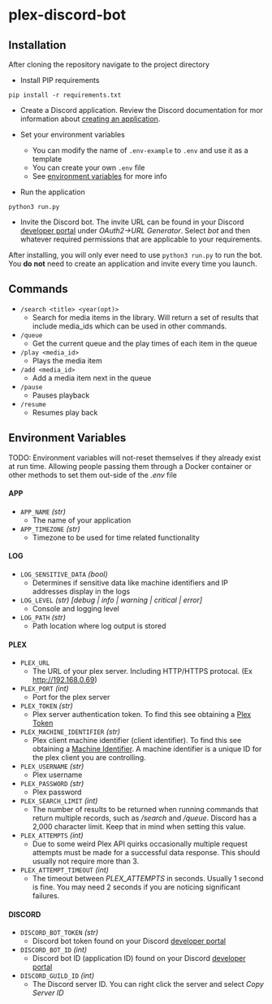 # plex-discord-bot

## Installation
After cloning the repository navigate to the project directory
- Install PIP requirements
```
pip install -r requirements.txt
```

- Create a Discord application. Review the Discord documentation for mor information about [creating an application](https://discord.com/developers/docs/getting-started).

- Set your environment variables
    - You can modify the name of `.env-example` to `.env` and use it as a template
    - You can create your own `.env` file
    - See [environment variables](#environment-variables) for more info

- Run the application
```
python3 run.py
```

- Invite the Discord bot. The invite URL can be found in your Discord [developer portal](https://discord.com/developers/applications/) under *OAuth2->URL Generator*. Select *bot* and then whatever required permissions that are applicable to your requirements. 

After installing, you will only ever need to use `python3 run.py` to run the bot. You **do not** need to create an application and invite every time you launch.
## Commands
- `/search <title> <year(opt)>` 
    - Search for media items in the library. Will return a set of results that include media_ids which can be used in other commands.
- `/queue` 
    - Get the current queue and the play times of each item in the queue
- `/play <media_id>` 
    - Plays the media item
- `/add <media_id>` 
    - Add a media item next in the queue
- `/pause` 
    - Pauses playback
- `/resume` 
    - Resumes play back

## Environment Variables
TODO: Environment variables will not-reset themselves if they already exist at run time. Allowing people passing them through a Docker container or other methods to set them out-side of the *.env* file
#### APP
- `APP_NAME` *(str)*
    - The name of your application
- `APP_TIMEZONE` *(str)*
    - Timezone to be used for time related functionality

#### LOG
- `LOG_SENSITIVE_DATA` *(bool)*
    - Determines if sensitive data like machine identifiers and IP addresses display in the logs
- `LOG_LEVEL` *(str) [debug | info | warning | critical | error]*
    - Console and logging level
- `LOG_PATH` *(str)*
    - Path location where log output is stored

#### PLEX
- `PLEX_URL`
    - The URL of your plex server. Including HTTP/HTTPS protocal. (Ex http://192.168.0.69)
- `PLEX_PORT` *(int)*
    - Port for the plex server
- `PLEX_TOKEN` *(str)*
    - Plex server authentication token. To find this see obtaining a [Plex Token](#)
- `PLEX_MACHINE_IDENTIFIER` *(str)*
    - Plex client machine identifier (client identifier). To find this see obtaining a [Machine Identifier](#). A machine identifier is a unique ID for the plex client you are controlling.
- `PLEX_USERNAME` *(str)*
    - Plex username
- `PLEX_PASSWORD` *(str)*
    - Plex password
- `PLEX_SEARCH_LIMIT` *(int)*
    - The number of results to be returned when running commands that return multiple records, such as */search* and */queue*. Discord has a 2,000 character limit. Keep that in mind when setting this value.
- `PLEX_ATTEMPTS` *(int)*
    - Due to some weird Plex API quirks occasionally multiple request attempts must be made for a successful data response. This should usually not require more than 3.
- `PLEX_ATTEMPT_TIMEOUT` *(int)*
    - The timeout between *PLEX_ATTEMPTS* in seconds. Usually 1 second is fine. You may need 2 seconds if you are noticing significant failures.

#### DISCORD
- `DISCORD_BOT_TOKEN` *(str)*
    - Discord bot token found on your Discord [developer portal](https://discord.com/developers/applications/)
- `DISCORD_BOT_ID` *(int)*
    - Discord bot ID (application ID) found on your Discord [developer portal](https://discord.com/developers/applications/)
- `DISCORD_GUILD_ID` *(int)*
    - The Discord server ID. You can right click the server and select *Copy Server ID*
